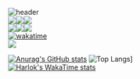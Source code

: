 ![header](https://capsule-render.vercel.app/api?type=waving&color=auto&height=300&section=header&text=Welcome-nl-Wooniverse&fontSize=90)<br />
<img src="https://img.shields.io/badge/-HTML-red"><img src="https://img.shields.io/badge/-Javascript-yellow"><img src="https://img.shields.io/badge/-CSS-blue"><br />
<img src="https://img.shields.io/badge/-Vue-green"><img src="https://img.shields.io/badge/-React-blue"><img src="https://img.shields.io/badge/-Typescript-152133"><br />
[![wakatime](https://wakatime.com/badge/user/da0f41f9-45d0-4a43-a7a9-10709b617bb2.svg?style=flat)](https://wakatime.com/@da0f41f9-45d0-4a43-a7a9-10709b617bb2)<br />
<a href="https://hhpluscertificateofcompletion.oopy.io/">
  <img src="https://static.spartacodingclub.kr/hanghae99/plus/completion/badge_white.svg" />
</a>

[![Anurag's GitHub stats](https://github-readme-stats.vercel.app/api?username=seongwoo83)](https://github.com/seongwoo83/github-readme-stats)
![Top Langs](https://github-readme-stats.vercel.app/api/top-langs/?username=seongwoo83&layout=compact&hide=html,css)]<br />
[![Harlok's WakaTime stats](https://github-readme-stats.vercel.app/api/wakatime?username=seongwoo83&layout=compact)](https://github.com/anuraghazra/github-readme-stats)
